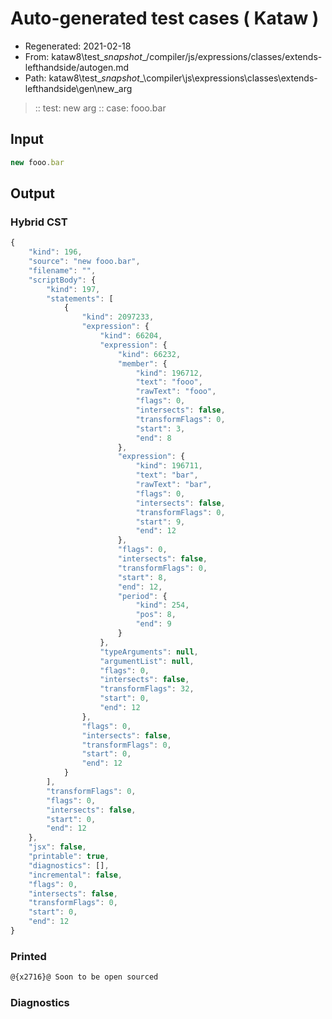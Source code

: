 # Auto-generated test cases ( Kataw )
- Regenerated: 2021-02-18
- From: kataw8\test\__snapshot__/compiler/js/expressions/classes/extends-lefthandside/autogen.md
- Path: kataw8\test\__snapshot__\compiler\js\expressions\classes\extends-lefthandside\gen\new_arg
> :: test: new arg
> :: case: fooo.bar
## Input

`````js
new fooo.bar
`````

## Output


### Hybrid CST


```javascript
{
    "kind": 196,
    "source": "new fooo.bar",
    "filename": "",
    "scriptBody": {
        "kind": 197,
        "statements": [
            {
                "kind": 2097233,
                "expression": {
                    "kind": 66204,
                    "expression": {
                        "kind": 66232,
                        "member": {
                            "kind": 196712,
                            "text": "fooo",
                            "rawText": "fooo",
                            "flags": 0,
                            "intersects": false,
                            "transformFlags": 0,
                            "start": 3,
                            "end": 8
                        },
                        "expression": {
                            "kind": 196711,
                            "text": "bar",
                            "rawText": "bar",
                            "flags": 0,
                            "intersects": false,
                            "transformFlags": 0,
                            "start": 9,
                            "end": 12
                        },
                        "flags": 0,
                        "intersects": false,
                        "transformFlags": 0,
                        "start": 8,
                        "end": 12,
                        "period": {
                            "kind": 254,
                            "pos": 8,
                            "end": 9
                        }
                    },
                    "typeArguments": null,
                    "argumentList": null,
                    "flags": 0,
                    "intersects": false,
                    "transformFlags": 32,
                    "start": 0,
                    "end": 12
                },
                "flags": 0,
                "intersects": false,
                "transformFlags": 0,
                "start": 0,
                "end": 12
            }
        ],
        "transformFlags": 0,
        "flags": 0,
        "intersects": false,
        "start": 0,
        "end": 12
    },
    "jsx": false,
    "printable": true,
    "diagnostics": [],
    "incremental": false,
    "flags": 0,
    "intersects": false,
    "transformFlags": 0,
    "start": 0,
    "end": 12
}
```

### Printed


```javascript
@{x2716}@ Soon to be open sourced
```

### Diagnostics


```javascript

```

